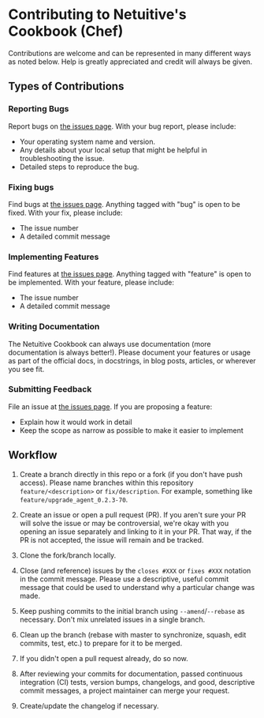 Contributing to Netuitive's Cookbook (Chef)
==========================================
Contributions are welcome and can be represented in many different ways as noted below. Help is 
greatly appreciated and credit will always be given.

 
Types of Contributions
------------------------------
 
### Reporting Bugs
Report bugs on [the issues page](https://github.com/Netuitive/chef-netuitive/issues).
With your bug report, please include:
- Your operating system name and version.
- Any details about your local setup that might be helpful in troubleshooting the issue.
- Detailed steps to reproduce the bug.
 
### Fixing bugs
Find bugs at [the issues page](https://github.com/Netuitive/chef-netuitive/issues). Anything tagged with
"bug" is open to be fixed. 
With your fix, please include:
- The issue number
- A detailed commit message
 
### Implementing Features
Find features at [the issues page](https://github.com/Netuitive/chef-netuitive/issues). Anything tagged
with "feature" is open to be implemented.
With your feature, please include:
- The issue number
- A detailed commit message
 
### Writing Documentation
The Netuitive Cookbook can always use documentation (more documentation is always better!). 
Please document your features or usage as part of the official docs, in docstrings, 
in blog posts, articles, or wherever you see fit.
 
### Submitting Feedback
File an issue at [the issues page](https://github.com/Netuitive/chef-netuitive/issues).
If you are proposing a feature:
- Explain how it would work in detail
- Keep the scope as narrow as possible to make it easier to implement
 
Workflow
------------------------------
 
1. Create a branch directly in this repo or a fork (if you don't have push access). Please name
branches within this repository `feature/<description>` or `fix/description`. For example, 
something like `feature/upgrade_agent_0.2.3-70`.

1. Create an issue or open a pull request (PR). If you aren't sure your PR will solve the issue
or may be controversial, we're okay with you opening an issue separately and linking to it in 
your PR. That way, if the PR is not accepted, the issue will remain and be tracked.

1. Clone the fork/branch locally.
    
1. Close (and reference) issues by the `closes #XXX` or `fixes #XXX` notation in the commit
message. Please use a descriptive, useful commit message that could be used to understand why a
particular change was made.
        
1. Keep pushing commits to the initial branch using `--amend`/`--rebase` as necessary. Don't mix 
unrelated issues in a single branch.

1. Clean up the branch (rebase with master to synchronize, squash, edit commits, test, etc.) to
prepare for it to be merged.

1. If you didn't open a pull request already, do so now. 

1. After reviewing your commits for documentation, passed continuous integration (CI) tests, 
version bumps, changelogs, and good, descriptive commit messages, a project maintainer can merge your request.

1. Create/update the changelog if necessary.
